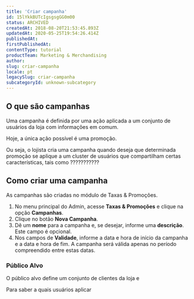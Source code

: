 ```yaml
---
title: 'Criar campanha'
id: 15lYkkBUTcIgsgsgGG0m00
status: ARCHIVED
createdAt: 2018-08-20T21:53:45.893Z
updatedAt: 2020-05-25T19:54:26.414Z
publishedAt: 
firstPublishedAt: 
contentType: tutorial
productTeam: Marketing & Merchandising
author: 
slug: criar-campanha
locale: pt
legacySlug: criar-campanha
subcategoryId: unknown-subcategory
---
```


## O que são campanhas

Uma campanha é definida por uma ação aplicada a um conjunto de usuários da loja com informações em comum.

Hoje, a única ação possível é uma promoção. 

Ou seja, o lojista cria uma campanha quando deseja que determinada promoção se aplique a um cluster de usuários que compartilham certas características, tais como ???????????



## Como criar uma campanha

As campanhas são criadas no módulo de Taxas & Promoções.

1. No menu principal do Admin, acesse __Taxas & Promoções__ e clique na opção __Campanhas__.
2. Clique no botão __Nova Campanha__.
3. Dê um __nome__ para a campanha e, se desejar, informe uma __descrição__. Este campo é opcional.
4. Nos campos de __Validade__, informe a data e hora de início da campanha e a data e hora de fim. A campanha será válida apenas no período compreendido entre estas datas.

### Público Alvo

O público alvo define um conjunto de clientes da loja e 

Para saber a quais usuários aplicar 
